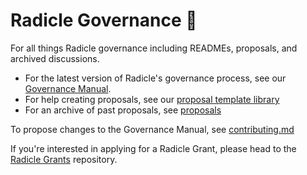 # Radicle Governance 🌱

For all things Radicle governance including READMEs, proposals, and archived discussions. 

* For the latest version of Radicle's governance process, see our [Governance Manual](/manual.md).
* For help creating proposals, see our [proposal template library](/templates/)
* For an archive of past proposals, see [proposals](/proposals/)

To propose changes to the Governance Manual, see [contributing.md](/contributing.md)

If you're interested in applying for a Radicle Grant, please head to the [Radicle Grants](https://github.com/radicle-dev/radicle-grants) repository.

